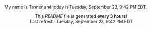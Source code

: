 My name is Tanner and today is Tuesday, September 23, 9:42 PM EDT.

<p align="center">This <i>README</i> file is generated <b>every 3 hours</b>!</br>Last refresh: Tuesday, September 23, 9:42 PM EDT<br /></p>

